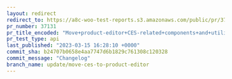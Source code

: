 ```yaml
---
layout: redirect
redirect_to: https://a8c-woo-test-reports.s3.amazonaws.com/public/pr/37131/api/index.html
pr_number: 37131
pr_title_encoded: "Move+product-editor+CES-related+components+and+utilities"
pr_test_type: api
last_published: "2023-03-15 16:28:10 +0000"
commit_sha: b24707b0658e4aa7747d6b1829c761308c120328
commit_message: "Changelog"
branch_name: update/move-ces-to-product-editor
---
```


